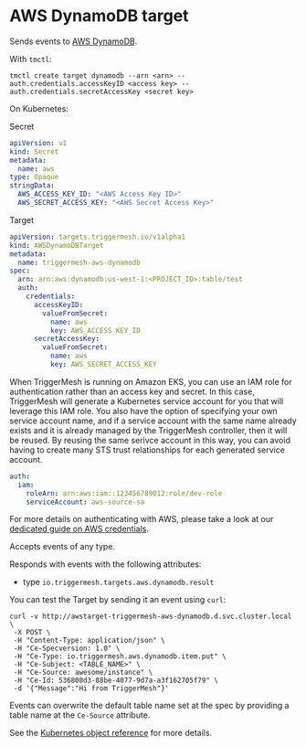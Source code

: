 # AWS DynamoDB target

Sends events to [AWS DynamoDB](https://aws.amazon.com/dynamodb/).

With `tmctl`:

```
tmctl create target dynamodb --arn <arn> --auth.credentials.accessKeyID <access key> --auth.credentials.secretAccessKey <secret key>
```

On Kubernetes:

Secret

```yaml
apiVersion: v1
kind: Secret
metadata:
  name: aws
type: Opaque
stringData:
  AWS_ACCESS_KEY_ID: "<AWS Access Key ID>"
  AWS_SECRET_ACCESS_KEY: "<AWS Secret Access Key>"
```

Target

```yaml
apiVersion: targets.triggermesh.io/v1alpha1
kind: AWSDynamoDBTarget
metadata:
  name: triggermesh-aws-dynamodb
spec:
  arn: arn:aws:dynamodb:us-west-1:<PROJECT_ID>:table/test
  auth:
    credentials:
      accessKeyID:
        valueFromSecret:
          name: aws
          key: AWS_ACCESS_KEY_ID
      secretAccessKey:
        valueFromSecret:
          name: aws
          key: AWS_SECRET_ACCESS_KEY
```

When TriggerMesh is running on Amazon EKS, you can use an IAM role for authentication rather than an access key and secret. In this case, TriggerMesh will generate a Kubernetes service account for you that will leverage this IAM role. You also have the option of specifying your own service account name, and if a service account with the same name already exists and it is already managed by the TriggerMesh controller, then it will be reused. By reusing the same serivce account in this way, you can avoid having to create many STS trust relationships for each generated service account.

```yaml
auth:
  iam:
    roleArn: arn:aws:iam::123456789012:role/dev-role
    serviceAccount: aws-source-sa
```

For more details on authenticating with AWS, please take a look at our [dedicated guide on AWS credentials](../guides/credentials/awscredentials.md).

Accepts events of any type.

Responds with events with the following attributes:

* type `io.triggermesh.targets.aws.dynamodb.result`

You can test the Target by sending it an event using `curl`:

```console
curl -v http://awstarget-triggermesh-aws-dynamodb.d.svc.cluster.local \
 -X POST \
 -H "Content-Type: application/json" \
 -H "Ce-Specversion: 1.0" \
 -H "Ce-Type: io.triggermesh.aws.dynamodb.item.put" \
 -H "Ce-Subject: <TABLE_NAME>" \
 -H "Ce-Source: awesome/instance" \
 -H "Ce-Id: 536808d3-88be-4077-9d7a-a3f162705f79" \
 -d '{"Message":"Hi from TriggerMesh"}'
```

Events can overwrite the default table name set at the spec by providing a table name at the `Ce-Source` attribute.

See the [Kubernetes object reference](../../reference/targets/#targets.triggermesh.io/v1alpha1.AWSDynamoDBTarget) for more details.
